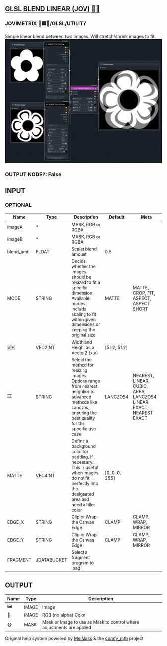 [GLSL BLEND LINEAR (JOV) 🧙🏽](https://github.com/Amorano/Jovimetrix-examples/blob/master/node/GLSL%20BLEND%20LINEAR/GLSL%20BLEND%20LINEAR.md)
--------------------------------------------------------------------------------------------------------------------------------------------
### JOVIMETRIX 🔺🟩🔵/GLSL/UTILITY
Simple linear blend between two images. Will stretch/shrink images to fit.
![GLSL BLEND LINEAR](https://raw.githubusercontent.com/Amorano/Jovimetrix-examples/master/node/GLSL%20BLEND%20LINEAR/GLSL%20BLEND%20LINEAR.png)
### OUTPUT NODE?: False
INPUT
-----
### OPTIONAL
| Name | Type | Description | Default | Meta |
| --- | --- | --- | --- | --- |
| imageA | \* | MASK, RGB or RGBA |  |  |
| imageB | \* | MASK, RGB or RGBA |  |  |
| blend\_amt | FLOAT | Scalar blend amount | 0.5 |  |
| MODE | STRING | Decide whether the images should be resized to fit a specific dimension. Available modes include scaling to fit within given dimensions or keeping the original size | MATTE | MATTE, CROP, FIT, ASPECT, ASPECT SHORT |
| 🇼🇭 | VEC2INT | Width and Height as a Vector2 (x,y) | [512, 512] |  |
| 🎞️ | STRING | Select the method for resizing images. Options range from nearest neighbor to advanced methods like Lanczos, ensuring the best quality for the specific use case | LANCZOS4 | NEAREST, LINEAR, CUBIC, AREA, LANCZOS4, LINEAR EXACT, NEAREST EXACT |
| MATTE | VEC4INT | Define a background color for padding, if necessary. This is useful when images do not fit perfectly into the designated area and need a filler color | [0, 0, 0, 255] |  |
| EDGE\_X | STRING | Clip or Wrap the Canvas Edge | CLAMP | CLAMP, WRAP, MIRROR |
| EDGE\_Y | STRING | Clip or Wrap the Canvas Edge | CLAMP | CLAMP, WRAP, MIRROR |
| FRAGMENT | JDATABUCKET | Select a fragment program to load |  |  |
OUTPUT
------
| Name | Type | Description |
| --- | --- | --- |
| 🖼️ | IMAGE | Image |
| 🌈 | IMAGE | RGB (no alpha) Color |
| 😷 | MASK | Mask or Image to use as Mask to control where adjustments are applied |
Original help system powered by [MelMass](https://github.com/melMass) & the [comfy\_mtb](https://github.com/melMass/comfy_mtb) project